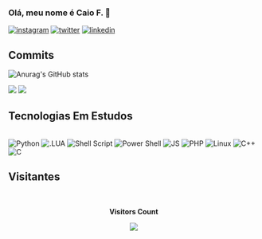 ### Olá, meu nome é Caio F. 🤙

[![instagram](https://img.shields.io/badge/Instagram-E4405F?style=for-the-badge&logo=instagram&logoColor=white)](https://www.instagram.com/___eocaio___/)
[![twitter](https://img.shields.io/badge/Twitter-1DA1F2?style=for-the-badge&logo=twitter&logoColor=white)](https://x.com/CaioDevEnginner)
[![linkedin](https://img.shields.io/badge/LinkedIn-0077B5?style=for-the-badge&logo=linkedin&logoColor=white)](https://www.linkedin.com/in/caio-fernandes-73a88427a/)

## Commits
![Anurag's GitHub stats](https://github-readme-stats.vercel.app/api?username=Caio-Devv&show_icons=true&theme=radical)

 ![](http://github-profile-summary-cards.vercel.app/api/cards/repos-per-language?username=arthurspk&hide=Html&theme=nord_dark)  ![](http://github-profile-summary-cards.vercel.app/api/cards/most-commit-language?username=Caio-Devv&theme=nord_dark)
 

## Tecnologias Em Estudos
<div style="display: inline_block"><br/>
	<img aligne="center" alt="Python" src="https://img.shields.io/badge/Python-3776AB?style=for-the-badge&logo=python&logoColor=white"/>
    <img aligne="center" alt=".LUA" src="https://img.shields.io/badge/Lua-2C2D72?style=for-the-badge&logo=lua&logoColor=white"/>
    <img aligne="center" alt="Shell Script" src="https://img.shields.io/badge/Shell_Script-121011?style=for-the-badge&logo=gnu-bash&logoColor=white"/>
    <img aligne="center" alt="Power Shell" src="https://img.shields.io/badge/Powershell-2CA5E0?style=for-the-badge&logo=powershell&logoColor=white"/>
    <img aligne="center" alt="JS" src="https://img.shields.io/badge/JavaScript-F7DF1E?style=for-the-badge&logo=javascript&logoColor=black"/>
    <img aligne="center" alt="PHP" src="https://img.shields.io/badge/PHP-777BB4?style=for-the-badge&logo=php&logoColor=white"/>
    <img aligne="center" alt="Linux" src="https://img.shields.io/badge/Linux-FCC624?style=for-the-badge&logo=linux&logoColor=black"/>
    <img aligne="center" alt="C++" src="https://img.shields.io/badge/C%2B%2B-00599C?style=for-the-badge&logo=c%2B%2B&logoColor=white"/>
    <img aligne="center" alt="C" src="https://img.shields.io/badge/C-00599C?style=for-the-badge&logo=c&logoColor=white"/>
   
</div>

## Visitantes
<div align="center">
    <br>
      <p align="centre"><b>Visitors Count</b></p>  
      <p align="center"><img align="center" src="https://profile-counter.glitch.me/{Caio-Devv}/count.svg" /></p> 
    <br>
</div>
